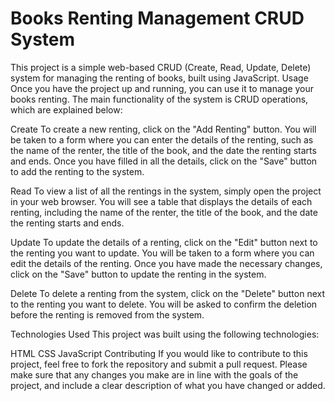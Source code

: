 # Books Renting Management CRUD System

This project is a simple web-based CRUD (Create, Read, Update, Delete) system for managing the renting of books, built using JavaScript.
Usage
Once you have the project up and running, you can use it to manage your books renting. The main functionality of the system is CRUD operations, which are explained below:

Create
To create a new renting, click on the "Add Renting" button. You will be taken to a form where you can enter the details of the renting, such as the name of the renter, the title of the book, and the date the renting starts and ends. Once you have filled in all the details, click on the "Save" button to add the renting to the system.

Read
To view a list of all the rentings in the system, simply open the project in your web browser. You will see a table that displays the details of each renting, including the name of the renter, the title of the book, and the date the renting starts and ends.

Update
To update the details of a renting, click on the "Edit" button next to the renting you want to update. You will be taken to a form where you can edit the details of the renting. Once you have made the necessary changes, click on the "Save" button to update the renting in the system.

Delete
To delete a renting from the system, click on the "Delete" button next to the renting you want to delete. You will be asked to confirm the deletion before the renting is removed from the system.

Technologies Used
This project was built using the following technologies:

HTML
CSS
JavaScript
Contributing
If you would like to contribute to this project, feel free to fork the repository and submit a pull request. Please make sure that any changes you make are in line with the goals of the project, and include a clear description of what you have changed or added.
